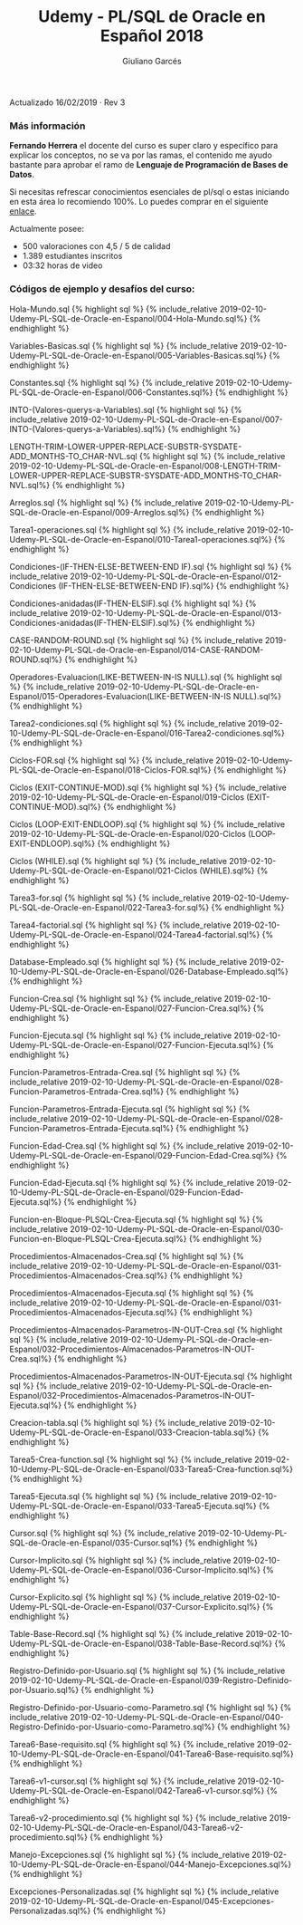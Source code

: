 ﻿---
layout: post
title:  Udemy - PL/SQL de Oracle en Español 2018
categories: [backend, database]
author: Giuliano Garcés
---
Actualizado 16/02/2019 · Rev 3

### Más información

**Fernando Herrera** el docente del curso es super claro y específico para explicar los conceptos, 
no se va por las ramas, el contenido me ayudo bastante para aprobar el ramo de **Lenguaje de Programación de Bases de Datos**.

Si necesitas refrescar conocimientos esenciales de pl/sql o estas iniciando en esta área lo recomiendo 100%. Lo puedes comprar en el siguiente [enlace].

[enlace]: https://www.udemy.com/share/1000TwCEAcdlZRTQ==/

Actualmente posee: 
- 500 valoraciones con 4,5 / 5 de calidad 
- 1.389 estudiantes inscritos 
- 03:32 horas de video

### Códigos de ejemplo y desafíos del curso:

Hola-Mundo.sql
{% highlight sql %}
{% include_relative 2019-02-10-Udemy-PL-SQL-de-Oracle-en-Espanol/004-Hola-Mundo.sql%}
{% endhighlight %}



Variables-Basicas.sql
{% highlight sql %}
{% include_relative 2019-02-10-Udemy-PL-SQL-de-Oracle-en-Espanol/005-Variables-Basicas.sql%}
{% endhighlight %}



Constantes.sql
{% highlight sql %}
{% include_relative 2019-02-10-Udemy-PL-SQL-de-Oracle-en-Espanol/006-Constantes.sql%}
{% endhighlight %}



INTO-(Valores-querys-a-Variables).sql
{% highlight sql %}
{% include_relative 2019-02-10-Udemy-PL-SQL-de-Oracle-en-Espanol/007-INTO-(Valores-querys-a-Variables).sql%}
{% endhighlight %}



LENGTH-TRIM-LOWER-UPPER-REPLACE-SUBSTR-SYSDATE-ADD_MONTHS-TO_CHAR-NVL.sql
{% highlight sql %}
{% include_relative 2019-02-10-Udemy-PL-SQL-de-Oracle-en-Espanol/008-LENGTH-TRIM-LOWER-UPPER-REPLACE-SUBSTR-SYSDATE-ADD_MONTHS-TO_CHAR-NVL.sql%}
{% endhighlight %}



Arreglos.sql
{% highlight sql %}
{% include_relative 2019-02-10-Udemy-PL-SQL-de-Oracle-en-Espanol/009-Arreglos.sql%}
{% endhighlight %}



Tarea1-operaciones.sql
{% highlight sql %}
{% include_relative 2019-02-10-Udemy-PL-SQL-de-Oracle-en-Espanol/010-Tarea1-operaciones.sql%}
{% endhighlight %}



Condiciones-(IF-THEN-ELSE-BETWEEN-END IF).sql
{% highlight sql %}
{% include_relative 2019-02-10-Udemy-PL-SQL-de-Oracle-en-Espanol/012-Condiciones (IF-THEN-ELSE-BETWEEN-END IF).sql%}
{% endhighlight %}



Condiciones-anidadas(IF-THEN-ELSIF).sql
{% highlight sql %}
{% include_relative 2019-02-10-Udemy-PL-SQL-de-Oracle-en-Espanol/013-Condiciones-anidadas(IF-THEN-ELSIF).sql%}
{% endhighlight %}



CASE-RANDOM-ROUND.sql
{% highlight sql %}
{% include_relative 2019-02-10-Udemy-PL-SQL-de-Oracle-en-Espanol/014-CASE-RANDOM-ROUND.sql%}
{% endhighlight %}



Operadores-Evaluacion(LIKE-BETWEEN-IN-IS NULL).sql
{% highlight sql %}
{% include_relative 2019-02-10-Udemy-PL-SQL-de-Oracle-en-Espanol/015-Operadores-Evaluacion(LIKE-BETWEEN-IN-IS NULL).sql%}
{% endhighlight %}



Tarea2-condiciones.sql
{% highlight sql %}
{% include_relative 2019-02-10-Udemy-PL-SQL-de-Oracle-en-Espanol/016-Tarea2-condiciones.sql%}
{% endhighlight %}



Ciclos-FOR.sql
{% highlight sql %}
{% include_relative 2019-02-10-Udemy-PL-SQL-de-Oracle-en-Espanol/018-Ciclos-FOR.sql%}
{% endhighlight %}



Ciclos (EXIT-CONTINUE-MOD).sql
{% highlight sql %}
{% include_relative 2019-02-10-Udemy-PL-SQL-de-Oracle-en-Espanol/019-Ciclos (EXIT-CONTINUE-MOD).sql%}
{% endhighlight %}



Ciclos (LOOP-EXIT-ENDLOOP).sql
{% highlight sql %}
{% include_relative 2019-02-10-Udemy-PL-SQL-de-Oracle-en-Espanol/020-Ciclos (LOOP-EXIT-ENDLOOP).sql%}
{% endhighlight %}



Ciclos (WHILE).sql
{% highlight sql %}
{% include_relative 2019-02-10-Udemy-PL-SQL-de-Oracle-en-Espanol/021-Ciclos (WHILE).sql%}
{% endhighlight %}



Tarea3-for.sql
{% highlight sql %}
{% include_relative 2019-02-10-Udemy-PL-SQL-de-Oracle-en-Espanol/022-Tarea3-for.sql%}
{% endhighlight %}



Tarea4-factorial.sql
{% highlight sql %}
{% include_relative 2019-02-10-Udemy-PL-SQL-de-Oracle-en-Espanol/024-Tarea4-factorial.sql%}
{% endhighlight %}



Database-Empleado.sql
{% highlight sql %}
{% include_relative 2019-02-10-Udemy-PL-SQL-de-Oracle-en-Espanol/026-Database-Empleado.sql%}
{% endhighlight %}



Funcion-Crea.sql
{% highlight sql %}
{% include_relative 2019-02-10-Udemy-PL-SQL-de-Oracle-en-Espanol/027-Funcion-Crea.sql%}
{% endhighlight %}



Funcion-Ejecuta.sql
{% highlight sql %}
{% include_relative 2019-02-10-Udemy-PL-SQL-de-Oracle-en-Espanol/027-Funcion-Ejecuta.sql%}
{% endhighlight %}



Funcion-Parametros-Entrada-Crea.sql
{% highlight sql %}
{% include_relative 2019-02-10-Udemy-PL-SQL-de-Oracle-en-Espanol/028-Funcion-Parametros-Entrada-Crea.sql%}
{% endhighlight %}



Funcion-Parametros-Entrada-Ejecuta.sql
{% highlight sql %}
{% include_relative 2019-02-10-Udemy-PL-SQL-de-Oracle-en-Espanol/028-Funcion-Parametros-Entrada-Ejecuta.sql%}
{% endhighlight %}



Funcion-Edad-Crea.sql
{% highlight sql %}
{% include_relative 2019-02-10-Udemy-PL-SQL-de-Oracle-en-Espanol/029-Funcion-Edad-Crea.sql%}
{% endhighlight %}



Funcion-Edad-Ejecuta.sql
{% highlight sql %}
{% include_relative 2019-02-10-Udemy-PL-SQL-de-Oracle-en-Espanol/029-Funcion-Edad-Ejecuta.sql%}
{% endhighlight %}



Funcion-en-Bloque-PLSQL-Crea-Ejecuta.sql
{% highlight sql %}
{% include_relative 2019-02-10-Udemy-PL-SQL-de-Oracle-en-Espanol/030-Funcion-en-Bloque-PLSQL-Crea-Ejecuta.sql%}
{% endhighlight %}



Procedimientos-Almacenados-Crea.sql
{% highlight sql %}
{% include_relative 2019-02-10-Udemy-PL-SQL-de-Oracle-en-Espanol/031-Procedimientos-Almacenados-Crea.sql%}
{% endhighlight %}



Procedimientos-Almacenados-Ejecuta.sql
{% highlight sql %}
{% include_relative 2019-02-10-Udemy-PL-SQL-de-Oracle-en-Espanol/031-Procedimientos-Almacenados-Ejecuta.sql%}
{% endhighlight %}



Procedimientos-Almacenados-Parametros-IN-OUT-Crea.sql
{% highlight sql %}
{% include_relative 2019-02-10-Udemy-PL-SQL-de-Oracle-en-Espanol/032-Procedimientos-Almacenados-Parametros-IN-OUT-Crea.sql%}
{% endhighlight %}



Procedimientos-Almacenados-Parametros-IN-OUT-Ejecuta.sql
{% highlight sql %}
{% include_relative 2019-02-10-Udemy-PL-SQL-de-Oracle-en-Espanol/032-Procedimientos-Almacenados-Parametros-IN-OUT-Ejecuta.sql%}
{% endhighlight %}



Creacion-tabla.sql
{% highlight sql %}
{% include_relative 2019-02-10-Udemy-PL-SQL-de-Oracle-en-Espanol/033-Creacion-tabla.sql%}
{% endhighlight %}



Tarea5-Crea-function.sql
{% highlight sql %}
{% include_relative 2019-02-10-Udemy-PL-SQL-de-Oracle-en-Espanol/033-Tarea5-Crea-function.sql%}
{% endhighlight %}



Tarea5-Ejecuta.sql
{% highlight sql %}
{% include_relative 2019-02-10-Udemy-PL-SQL-de-Oracle-en-Espanol/033-Tarea5-Ejecuta.sql%}
{% endhighlight %}



Cursor.sql
{% highlight sql %}
{% include_relative 2019-02-10-Udemy-PL-SQL-de-Oracle-en-Espanol/035-Cursor.sql%}
{% endhighlight %}



Cursor-Implicito.sql
{% highlight sql %}
{% include_relative 2019-02-10-Udemy-PL-SQL-de-Oracle-en-Espanol/036-Cursor-Implicito.sql%}
{% endhighlight %}



Cursor-Explicito.sql
{% highlight sql %}
{% include_relative 2019-02-10-Udemy-PL-SQL-de-Oracle-en-Espanol/037-Cursor-Explicito.sql%}
{% endhighlight %}



Table-Base-Record.sql
{% highlight sql %}
{% include_relative 2019-02-10-Udemy-PL-SQL-de-Oracle-en-Espanol/038-Table-Base-Record.sql%}
{% endhighlight %}



Registro-Definido-por-Usuario.sql
{% highlight sql %}
{% include_relative 2019-02-10-Udemy-PL-SQL-de-Oracle-en-Espanol/039-Registro-Definido-por-Usuario.sql%}
{% endhighlight %}



Registro-Definido-por-Usuario-como-Parametro.sql
{% highlight sql %}
{% include_relative 2019-02-10-Udemy-PL-SQL-de-Oracle-en-Espanol/040-Registro-Definido-por-Usuario-como-Parametro.sql%}
{% endhighlight %}



Tarea6-Base-requisito.sql
{% highlight sql %}
{% include_relative 2019-02-10-Udemy-PL-SQL-de-Oracle-en-Espanol/041-Tarea6-Base-requisito.sql%}
{% endhighlight %}



Tarea6-v1-cursor.sql
{% highlight sql %}
{% include_relative 2019-02-10-Udemy-PL-SQL-de-Oracle-en-Espanol/042-Tarea6-v1-cursor.sql%}
{% endhighlight %}



Tarea6-v2-procedimiento.sql
{% highlight sql %}
{% include_relative 2019-02-10-Udemy-PL-SQL-de-Oracle-en-Espanol/043-Tarea6-v2-procedimiento.sql%}
{% endhighlight %}



Manejo-Excepciones.sql
{% highlight sql %}
{% include_relative 2019-02-10-Udemy-PL-SQL-de-Oracle-en-Espanol/044-Manejo-Excepciones.sql%}
{% endhighlight %}



Excepciones-Personalizadas.sql
{% highlight sql %}
{% include_relative 2019-02-10-Udemy-PL-SQL-de-Oracle-en-Espanol/045-Excepciones-Personalizadas.sql%}
{% endhighlight %}